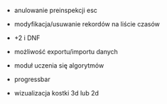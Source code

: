 
- anulowanie preinspekcji esc

- modyfikacja/usuwanie rekordów na liście czasów
- +2 i DNF
- możliwość exportu/importu danych

- moduł uczenia się algorytmów
- progressbar

- wizualizacja kostki 3d lub 2d